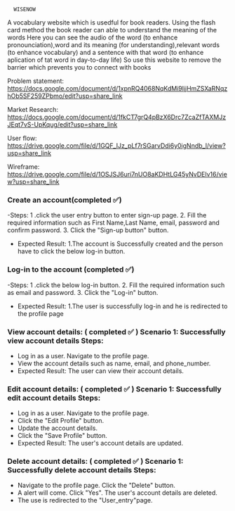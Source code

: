       WISENOW
 A vocabulary website which is usedful for book readers.
 Using the flash card method the book reader can able to understand the meaning of the words
 Here you can see the audio of the word (to enhance pronounciation),word and its meaning (for understanding),relevant words (to enhance vocabulary) and a sentence with that word (to enhance aplication of tat word in day-to-day life)
 So use this website to remove the barrier which prevents you to connect with books
  
Problem statement: https://docs.google.com/document/d/1xpnRQ4068NqKdMi9ljjHmZSXaRNqzhOb5SF259ZPbmo/edit?usp=share_link

Market Research: https://docs.google.com/document/d/1fkCT7grQ4pBzX6Drc7ZcaZfTAXMJzJEqt7vS-UpKqug/edit?usp=share_link

User flow: https://drive.google.com/file/d/1GQF_IJz_pLf7rSGarvDdi6y0igNndb_l/view?usp=share_link

Wireframe: https://drive.google.com/file/d/1OSJSJ6uri7nUO8aKDHtLG45yNvDElv16/view?usp=share_link


### Create an account(completed :white_check_mark:)
-Steps:
 1 .click the user entry button to enter sign-up page.
 2. Fill the required information such as First Name,Last Name, email, password and confirm password.
 3. Click the "Sign-up button" button.
 - Expected Result:
  1.The account is Successfully created and the person have to click the below log-in button.

### Log-in to the account (completed :white_check_mark:)
-Steps:
 1 .click the below log-in button.
 2. Fill the required information such as email and password.
 3. Click the "Log-in" button.
 - Expected Result:
  1.The user is successfully log-in and he is redirected to the profile page

### View account details: ( completed ✅ ) Scenario 1: Successfully view account details Steps:

- Log in as a user. Navigate to the profile page. 
- View the account details such as name, email, and phone_number. 
- Expected Result: The user can view their account details.

### Edit account details: ( completed ✅ ) Scenario 1: Successfully edit account details Steps:

- Log in as a user. Navigate to the profile page. 
- Click the "Edit Profile" button. 
- Update the account details. 
- Click the "Save Profile" button. 
- Expected Result: The user's account details are updated.

### Delete account details: ( completed ✅ ) Scenario 1: Successfully delete account details Steps:

- Navigate to the profile page. Click the "Delete" button. 
- A alert will come. Click "Yes". The user's account details are deleted. 
- The use is redirected to the "User_entry"page.
